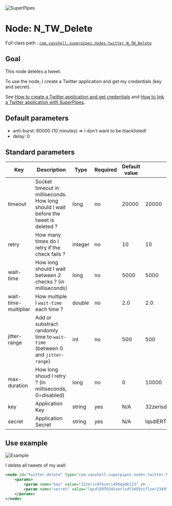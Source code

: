 ![SuperPipes](https://raw2.github.com/fabienvauchelles/superpipes/master/docs/images/logo_slogan238.png)


# Node: N_TW_Delete

Full class path : [`com.vaushell.superpipes.nodes.twitter.N_TW_Delete`](../../superpipes/src/main/java/com/vaushell/superpipes/nodes/twitter/N_TW_Delete.java)


## Goal

This node deletes a tweet.

To use the node, I create a Twitter application and get my credentials (key and secret).

See [How to create a Twitter application and get credentials](../tutorials/Create_Twitter_Application.md) and [How to link a Twitter application with SuperPipes](../tutorials/Link_Twitter_Application.md).


## Default parameters

* anti-burst: 60000 (10 minutes) => I don't want to be blacklisted!
* delay: 0


## Standard parameters

Key | Description | Type | Required | Default value | Example value
 --- | --- | --- | --- | --- | ---
timeout | Socket timeout in milliseconds. How long should I wait before the tweet is deleted ? | long | no | 20000 | 20000
retry | How many times do I retry if the check fails ? | integer | no | 10 | 10
wait-time | How long should I wait between 2 checks ? (in milliseconds) | long | no | 5000 | 5000
wait-time-multiplier | How multiple I `wait-time` each time ? | double | no | 2.0 | 2.0
jitter-range | Add or substract randomly time to `wait-time` (between 0 and `jitter-range`) | int | no | 500 | 500
max-duration | How long shoud I retry ? (in milliseconds, 0=disabled) | long | no | 0 | 10000
key | Application Key | string | yes | N/A | 32zerisdfkzeri456qadk123
secret | Application Secret | string | yes | N/A | lqsdlERTO345zerlsdf3459zsflzer2349Sdflzer9234


## Use example

![Example](https://raw2.github.com/fabienvauchelles/superpipes/master/docs/images/delete_twitter.png)

I delete all tweets of my wall:

```xml
<node id="twitter-delete" type="com.vaushell.superpipes.nodes.twitter.N_TW_Delete">
    <params>
        <param name="key" value="32zerisdfkzeri456qadk123" />
        <param name="secret" value="lqsdlERTO345zerlsdf3459zsflzer2349Sdflzer9234" />
    </params>
</node>
```
